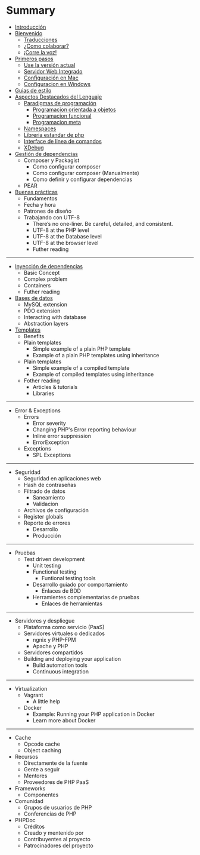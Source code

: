 # Summary

* [Introducción](README.md)
* [Bienvenido](bienvenido.md)
    * [Traducciones](traducciones.md)
    * [¿Como colaborar?](¿como-colaborar.md)
    * [¡Corre la voz!](¡corre-la-voz.md)
* [Primeros pasos](primeros-pasos.md)
    * [Use la versión actual](use-la-versión-actual.md)
    * [Servidor Web Integrado](servidor-web-integrado.md)
    * [Configuración en Mac](configuración-en-mac.md)
    * [Configuracion en Windows](configuracion-en-windows.md)
* [Guias de estilo](guias-de-estilo.md)
* [Aspectos Destacados del Lenguaje](aspectos-destacados-del-lenguaje.md)
    * [Paradigmas de programación](paradigmas-de-programación.md)
        * [Programacion orientada a objetos](programacion-orientada-a-objetos.md)
        * [Programacion funcional](programacion-funcional.md)
        * [Programacion meta](programacion-meta.md)
    * [Namespaces](namespaces.md)
    * [Libreria estandar de php](libreria-estandar-de-php.md)
    * [Interface de linea de comandos](interface-de-linea-de-comandos.md)
    * [XDebug](xdebug.md)
* [Gestión de dependencias](gestion-de-dependencias.md)
    * Composer y Packagist
        * Como configurar composer
        * Como configurar composer \(Manualmente\)
        * Como definir y configurar dependencias
    * PEAR
* [Buenas prácticas](buenas-practicas.md)
    * Fundamentos
    * Fecha y hora
    * Patrones de diseño
    * Trabajando con UTF-8
        * There’s no one-liner. Be careful, detailed, and consistent.
        * UTF-8 at the PHP level
        * UTF-8 at the Database level
        * UTF-8 at the browser level
        * Futher reading

-----
* [Inyección de dependencias](inyección-de-dependencias.md)
    * Basic Concept
    * Complex problem
    * Containers
    * Futher reading
* [Bases de datos](bases-de-datos.md)
    * MySQL extension
    * PDO extension
    * Interacting with database
    * Abstraction layers
* [Templates](templates.md)
    * Benefits
    * Plain templates
        * Simple example of a plain PHP template
        * Example of a plain PHP templates using inheritance
    * Plain templates
        * Simple example of a compiled template
        * Example of compiled templates using inheritance
    * Fother reading
        * Articles & tutorials
        * Libraries

-----
* Error & Exceptions
    * Errors
        * Error severity
        * Changing PHP's Error reporting behaviour
        * Inline error suppression
        * ErrorException
    * Exceptions
        * SPL Exceptions

-----
* Seguridad
    * Seguridad en aplicaciones web
    * Hash de contraseñas
    * Filtrado de datos
        * Saneamiento
        * Validacion
    * Archivos de configuración
    * Register globals
    * Reporte de errores
        * Desarrollo
        * Producción

-----
* Pruebas
    * Test driven development
        * Unit testing
        * Functional testing
            * Funtional testing tools
        * Desarrollo guiado por comportamiento
            * Enlaces de BDD
        * Herramientes complementarias de pruebas
            * Enlaces de herramientas

-----
* Servidores y despliegue
    * Plataforma como servicio \(PaaS\)
    * Servidores virtuales o dedicados
        * ngnix y PHP-FPM
        * Apache y PHP
    * Servidores compartidos
    * Building and deploying your application
        * Build automation tools
        * Continuous integration

-----
* Virtualization
    * Vagrant
        * A little help
    * Docker
        * Example: Running your PHP application in Docker
        * Learn more about Docker

-----
* Cache
    * Opcode cache
    * Object caching
* Recursos
    * Directamente de la fuente
    * Gente a seguir
    * Mentores
    * Proveedores de PHP PaaS
* Frameworks
    * Componentes
* Comunidad
    * Grupos de usuarios de PHP
    * Conferencias de PHP
* PHPDoc
    * Créditos
    * Creado y mentenido por
    * Contribuyentes al proyecto
    * Patrocinadores del proyecto

